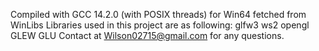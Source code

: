 Compiled with GCC 14.2.0 (with POSIX threads) for Win64 fetched from WinLibs
Libraries used in this project are as following:
glfw3
ws2
opengl
GLEW
GLU
Contact at Wilson02715@gmail.com for any questions.
